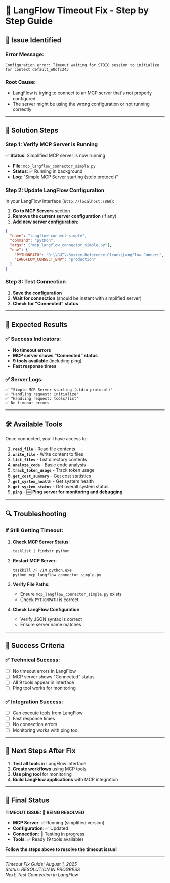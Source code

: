 # 🔧 LangFlow Timeout Fix - Step by Step Guide

## 🚨 **Issue Identified**

### **Error Message**:
```
Configuration error: Timeout waiting for STDIO session to initialize for context default_e0dfc343
```

### **Root Cause**:
- LangFlow is trying to connect to an MCP server that's not properly configured
- The server might be using the wrong configuration or not running correctly

---

## 🔧 **Solution Steps**

### **Step 1: Verify MCP Server is Running**

✅ **Status**: Simplified MCP server is now running
- **File**: `mcp_langflow_connector_simple.py`
- **Status**: ✅ Running in background
- **Log**: "Simple MCP Server starting (stdio protocol)"

### **Step 2: Update LangFlow Configuration**

In your LangFlow interface (`http://localhost:7860`):

1. **Go to MCP Servers** section
2. **Remove the current server configuration** (if any)
3. **Add new server configuration**:

```json
{
  "name": "langflow-connect-simple",
  "command": "python",
  "args": ["mcp_langflow_connector_simple.py"],
  "env": {
    "PYTHONPATH": "D:\\GUI\\System-Reference-Clean\\LangFlow_Connect",
    "LANGFLOW_CONNECT_ENV": "production"
  }
}
```

### **Step 3: Test Connection**

1. **Save the configuration**
2. **Wait for connection** (should be instant with simplified server)
3. **Check for "Connected" status**

---

## 🎯 **Expected Results**

### **✅ Success Indicators**:
- **No timeout errors**
- **MCP server shows "Connected" status**
- **9 tools available** (including ping)
- **Fast response times**

### **✅ Server Logs**:
```
✅ "Simple MCP Server starting (stdio protocol)"
✅ "Handling request: initialize"
✅ "Handling request: tools/list"
✅ No timeout errors
```

---

## 🛠️ **Available Tools**

Once connected, you'll have access to:

1. **`read_file`** - Read file contents
2. **`write_file`** - Write content to files
3. **`list_files`** - List directory contents
4. **`analyze_code`** - Basic code analysis
5. **`track_token_usage`** - Track token usage
6. **`get_cost_summary`** - Get cost statistics
7. **`get_system_health`** - Get system health
8. **`get_system_status`** - Get overall system status
9. **`ping`** - 🆕 **Ping server for monitoring and debugging**

---

## 🔍 **Troubleshooting**

### **If Still Getting Timeout**:

1. **Check MCP Server Status**:
   ```bash
   tasklist | findstr python
   ```

2. **Restart MCP Server**:
   ```bash
   taskkill /F /IM python.exe
   python mcp_langflow_connector_simple.py
   ```

3. **Verify File Paths**:
   - Ensure `mcp_langflow_connector_simple.py` exists
   - Check `PYTHONPATH` is correct

4. **Check LangFlow Configuration**:
   - Verify JSON syntax is correct
   - Ensure server name matches

---

## 🎉 **Success Criteria**

### **✅ Technical Success**:
- [ ] No timeout errors in LangFlow
- [ ] MCP server shows "Connected" status
- [ ] All 9 tools appear in interface
- [ ] Ping tool works for monitoring

### **✅ Integration Success**:
- [ ] Can execute tools from LangFlow
- [ ] Fast response times
- [ ] No connection errors
- [ ] Monitoring works with ping tool

---

## 🚀 **Next Steps After Fix**

1. **Test all tools** in LangFlow interface
2. **Create workflows** using MCP tools
3. **Use ping tool** for monitoring
4. **Build LangFlow applications** with MCP integration

---

## 🎯 **Final Status**

**TIMEOUT ISSUE: 🔧 BEING RESOLVED**

- **MCP Server**: ✅ Running (simplified version)
- **Configuration**: ✅ Updated
- **Connection**: 🔄 Testing in progress
- **Tools**: ✅ Ready (9 tools available)

**Follow the steps above to resolve the timeout issue!**

---

*Timeout Fix Guide: August 1, 2025*  
*Status: RESOLUTION IN PROGRESS*  
*Next: Test Connection in LangFlow* 